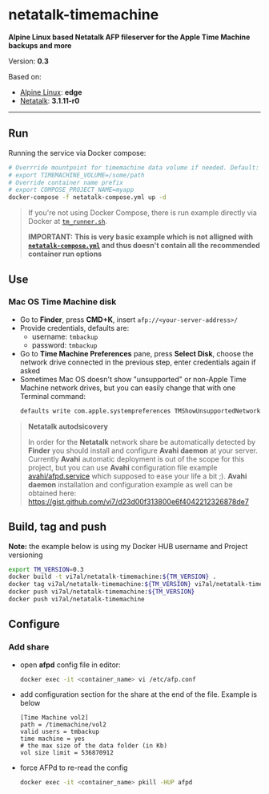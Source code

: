 # netatalk-timemachine

**Alpine Linux based Netatalk AFP fileserver for the Apple Time Machine backups and more**

Version: **0.3**

Based on:
- [Alpine Linux](https://hub.docker.com/r/library/alpine/): **edge**
- [Netatalk](https://pkgs.alpinelinux.org/packages?name=netatalk): **3.1.11-r0**

----------------

## Run

Running the service via Docker compose:
```sh
# Overrride mountpoint for timemachine data volume if needed. Default: `/mnt/timemachine`
# export TIMEMACHINE_VOLUME=/some/path
# Override container name prefix
# export COMPOSE_PROJECT_NAME=myapp
docker-compose -f netatalk-compose.yml up -d
```

>If you're not using Docker Compose, there is run example directly via Docker at [`tm_runner.sh`](./tm_runner.sh).
>
>**IMPORTANT:** **This is very basic example which is not alligned with [`netatalk-compose.yml`](./netatalk-compose.yml) and thus doesn't contain all the recommended container run options**

## Use

### Mac OS Time Machine disk

- Go to **Finder**, press **CMD+K**, insert `afp://<your-server-address>/`
- Provide credentials, defaults are:
  - username: `tmbackup`
  - password: `tmbackup`
- Go to **Time Machine Preferences** pane, press **Select Disk**, choose the network drive connected in the previous step, enter credentials again if asked
- Sometimes Mac OS doesn't show "unsupported" or non-Apple Time Machine network drives, but you can easily change that with one Terminal command:
  ```sh
  defaults write com.apple.systempreferences TMShowUnsupportedNetworkVolumes 1
  ```

>**Netatalk autodsicovery**
>
>In order for the **Netatalk** network share be automatically detected by **Finder** you should install and configure **Avahi daemon** at
>your server. Currently **Avahi** automatic deployment is out of the scope for this project, but you can use **Avahi** configuration file
>example [avahi/afpd.service](./avahi/afpd.service) which supposed to ease your life a bit ;). **Avahi daemon** installation and
>configuration example as well can be obtained here: https://gist.github.com/vi7/d23d00f313800e6f4042212326878de7

## Build, tag and push

**Note:** the example below is using my Docker HUB username and Project versioning

```sh
export TM_VERSION=0.3
docker build -t vi7al/netatalk-timemachine:${TM_VERSION} .
docker tag vi7al/netatalk-timemachine:${TM_VERSION} vi7al/netatalk-timemachine:latest
docker push vi7al/netatalk-timemachine:${TM_VERSION}
docker push vi7al/netatalk-timemachine
```

## Configure

### Add share

- open **afpd** config file in editor:
  ```sh
  docker exec -it <container_name> vi /etc/afp.conf
  ```

- add configuration section for the share at the end of the file. Example is below
  ```
  [Time Machine vol2]
  path = /timemachine/vol2
  valid users = tmbackup
  time machine = yes
  # the max size of the data folder (in Kb)
  vol size limit = 536870912
  ```

- force AFPd to re-read the config
  ```sh
  docker exec -it <container_name> pkill -HUP afpd
  ```
